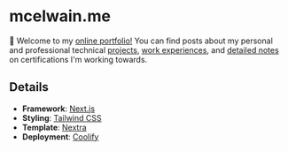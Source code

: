 # mcelwain.me
👋 Welcome to my [online portfolio!](https://mcelwain.me/) You can find posts about my personal and professional technical [projects](https://mcelwain.me/projects), [work experiences](https://mcelwain.me/experience), and [detailed notes](https://mcelwain.me/posts) on certifications I'm working towards.

## Details
- **Framework**: [Next.js](https://nextjs.org/)
- **Styling**: [Tailwind CSS](https://tailwindcss.com/)
- **Template**: [Nextra](https://nextra.site/)
- **Deployment**: [Coolify](https://coolify.io/)